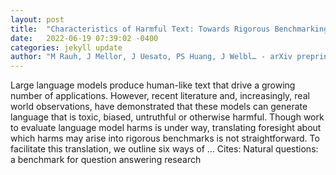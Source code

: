 ```yaml
---
layout: post
title:  "Characteristics of Harmful Text: Towards Rigorous Benchmarking of Language Models"
date:   2022-06-19 07:39:02 -0400
categories: jekyll update
author: "M Rauh, J Mellor, J Uesato, PS Huang, J Welbl… - arXiv preprint arXiv …, 2022"
---
```

Large language models produce human-like text that drive a growing number of applications. However, recent literature and, increasingly, real world observations, have demonstrated that these models can generate language that is toxic, biased, untruthful or otherwise harmful. Though work to evaluate language model harms is under way, translating foresight about which harms may arise into rigorous benchmarks is not straightforward. To facilitate this translation, we outline six ways of …
Cites: ‪Natural questions: a benchmark for question answering research‬  